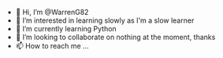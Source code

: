 - 👋 Hi, I’m @WarrenG82
- 👀 I’m interested in learning slowly as I'm a slow learner
- 🌱 I’m currently learning Python
- 💞️ I’m looking to collaborate on nothing at the moment, thanks
- 📫 How to reach me ...

<!---
WarrenG82/WarrenG82 is a ✨ special ✨ repository because its `README.md` (this file) appears on your GitHub profile.
You can click the Preview link to take a look at your changes.
--->
